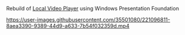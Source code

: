 Rebuild of [Local Video Player](https://github.com/luvaihassanali/LocalVideoPlayer) using Windows Presentation Foundation

https://user-images.githubusercontent.com/35501080/221096811-8aea3390-9389-44d9-a633-7b54f032359d.mp4
